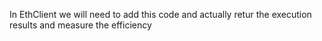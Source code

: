 
In EthClient we will need to add this code and actually retur the execution results and measure the efficiency

